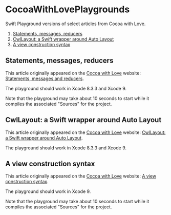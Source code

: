 # CocoaWithLovePlaygrounds

Swift Playground versions of select articles from Cocoa with Love.

1. [Statements, messages, reducers](#statements-messages-reducers)
2. [CwlLayout: a Swift wrapper around Auto Layout](#cwllayout-a-declarative-wrapper-around-auto-layout)
3. [A view construction syntax](#a-view-construction-syntax)

## Statements, messages, reducers

This article originally appeared on the [Cocoa with Love](https://www.cocoawithlove.com) website: [Statements, messages and reducers](https://www.cocoawithlove.com/blog/statements-messages-reducers.html).

The playground should work in Xcode 8.3.3 and Xcode 9.

Note that the playground may take about 10 seconds to start while it compiles the associated "Sources" for the project.

## CwlLayout: a Swift wrapper around Auto Layout

This article originally appeared on the [Cocoa with Love](https://www.cocoawithlove.com) website: [CwlLayout: a Swift wrapper around Auto Layout](https://www.cocoawithlove.com/blog/cwllayout.html).

The playground should work in Xcode 8.3.3 and Xcode 9.

## A view construction syntax

This article originally appeared on the [Cocoa with Love](https://www.cocoawithlove.com) website: [A view construction syntax](https://www.cocoawithlove.com/blog/a-view-construction-syntax.html).

The playground should work in Xcode 9.

Note that the playground may take about 10 seconds to start while it compiles the associated "Sources" for the project.
